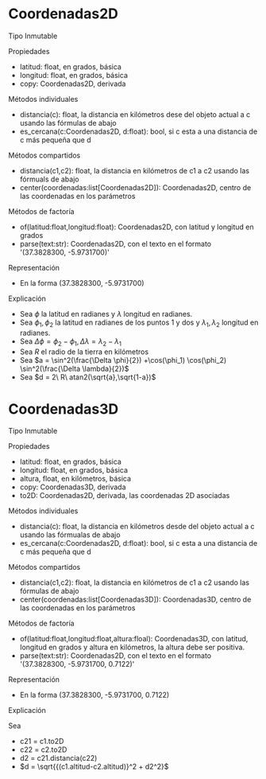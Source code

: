 # Coordenadas2D

Tipo Inmutable

Propiedades

- latitud: float, en grados, básica
- longitud: float, en grados, básica
- copy: Coordenadas2D, derivada

Métodos individuales

- distancia(c): float, la distancia en kilómetros dese del objeto actual a c usando las fórmulas de abajo
- es_cercana(c:Coordenadas2D, d:float): bool, si c esta a una distancia de c más pequeña que d

Métodos compartidos

- distancia(c1,c2): float, la distancia en kilómetros de c1 a c2 usando las fórmuals de abajo
- center(coordenadas:list[Coordenadas2D]): Coordenadas2D, centro de las coordenadas en los parámetros

Métodos de factoría

- of(latitud:float,longitud:float): Coordenadas2D, con latitud y longitud en grados
- parse(text:str): Coordenadas2D, con el texto en el formato '(37.3828300, -5.9731700)'

Representación

- En la forma (37.3828300, -5.9731700)

Explicación

- Sea $\phi$ la latitud en radianes y $\lambda$ longitud en radianes.
- Sea $\phi_1, \phi_2$ la latitud en radianes de los puntos 1 y dos y $\lambda_1, \lambda_2$ longitud en radianes.
- Sea $\Delta \phi = \phi_2 - \phi_1, \Delta \lambda = \lambda_2 - \lambda_1$
- Sea *R* el radio de la tierra en kilómetros
- Sea 
	$a = \sin^2(\frac{\Delta \phi}{2}) +\cos(\phi_1) \cos(\phi_2) \sin^2(\frac{\Delta \lambda}{2})$
- Sea 
	$d = 2\ R\ atan2(\sqrt{a},\sqrt{1-a})$

# Coordenadas3D

Tipo Inmutable

Propiedades

- latitud: float, en grados, básica
- longitud: float, en grados, básica
- altura, float, en kilómetros, básica
- copy: Coordenadas3D, derivada
- to2D: Coordenadas2D, derivada, las coordenadas 2D asociadas

Métodos individuales

- distancia(c): float, la distancia en kilómetros desde del objeto actual a c usando las fórmualas de abajo
- es_cercana(c:Coordenadas2D, d:float): bool, si c esta a una distancia de c más pequeña que d

Métodos compartidos

- distancia(c1,c2): float, la distancia en kilómetros de c1 a c2 usando las fórmulas de abajo
- center(coordenadas:list[Coordenadas3D]): Coordenadas3D, centro de las coordenadas en los parámetros

Métodos de factoría

- of(latitud:float,longitud:float,altura:floal): Coordenadas3D, con latitud, longitud en grados y altura en kilómetros, la altura debe ser positiva.
- parse(text:str): Coordenadas2D, con el texto en el formato '(37.3828300, -5.9731700, 0.7122)'

Representación

- En la forma (37.3828300, -5.9731700, 0.7122)

Explicación

Sea 

- c21 = c1.to2D
- c22 = c2.to2D
- d2 = c21.distancia(c22)
- $d = \sqrt{{(c1.altitud-c2.altitud)}^2 + d2^2}$